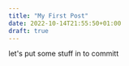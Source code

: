 ```yaml
---
title: "My First Post"
date: 2022-10-14T21:55:50+01:00
draft: true
---
```

let's put some stuff in to committ

